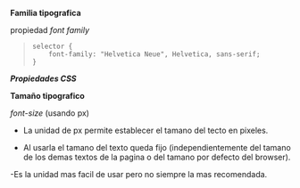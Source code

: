 
**Familia tipografica**

propiedad *font family*

>``selector {`` <br>
>``    font-family: "Helvetica Neue", Helvetica, sans-serif;`` <br>
>``}`` <br>

***Propiedades CSS***

**Tamaño tipografico**

*font-size* (usando px)

- La unidad de px permite establecer el tamano del tecto en pixeles.

- Al usarla el tamano del texto queda fijo (independientemente del tamano de los demas textos de la pagina o del tamano por defecto del browser).

-Es la unidad mas facil de usar pero no siempre la mas recomendada.